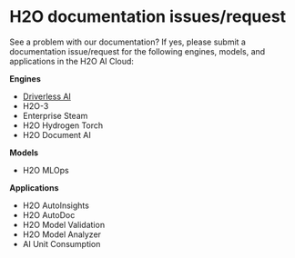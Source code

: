 # H2O documentation issues/request 


See a problem with our documentation? If yes, please submit a documentation issue/request for the following engines, models, and applications in the H2O AI Cloud: 

**Engines**

- [Driverless AI](github/ISSUE_TEMPLATE)
- H2O-3
- Enterprise Steam 
- H2O Hydrogen Torch 
- H2O Document AI


**Models**

- H2O MLOps 


**Applications** 

- H2O AutoInsights 
- H2O AutoDoc 
- H2O Model Validation 
- H2O Model Analyzer 
- AI Unit Consumption 

